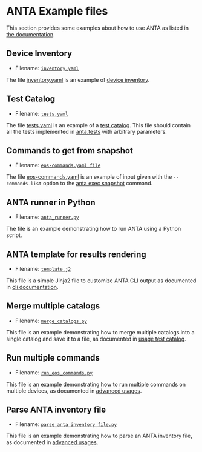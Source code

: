 # ANTA Example files

This section provides some examples about how to use ANTA as listed in [the documentation](https://anta.arista.com).

## Device Inventory

- Filename: [`inventory.yaml`](./inventory.yaml)

The file [inventory.yaml](inventory.yaml) is an example of [device inventory](https://anta.arista.com/stable/usage-inventory-catalog/#create-an-inventory-file).

## Test Catalog

- Filename: [`tests.yaml`](./tests.yaml)

The file [tests.yaml](tests.yaml) is an example of a [test catalog](https://anta.arista.com/stable/usage-inventory-catalog/#test-catalog).
This file should contain all the tests implemented in [anta.tests](../anta/tests) with arbitrary parameters.

## Commands to get from snapshot

- Filename: [`eos-commands.yaml file`](./eos-commands.yaml)

The file [eos-commands.yaml](eos-commands.yaml) is an example of input given with the `--commands-list` option to the [anta exec snapshot](https://anta.arista.com/stable/cli/exec/#collect-a-set-of-commands) command.

## ANTA runner in Python

- Filename: [`anta_runner.py`](./anta_runner.py)

The file is an example demonstrating how to run ANTA using a Python script.

## ANTA template for results rendering

- Filename: [`template.j2`](./template.j2)

This file is a simple Jinja2 file to customize ANTA CLI output as documented in [cli documentation](https://anta.arista.com/stable/cli/nrfu/#performing-nrfu-with-custom-reports).

## Merge multiple catalogs

- Filename: [`merge_catalogs.py`](./merge_catalogs.py)

This file is an example demonstrating how to merge multiple catalogs into a single catalog and save it to a file, as documented in [usage test catalog](https://anta.arista.com/stable/usage-inventory-catalog/#example-script-to-merge-catalogs).

## Run multiple commands

- Filename: [`run_eos_commands.py`](./run_eos_commands.py)

This file is an example demonstrating how to run multiple commands on multiple devices, as documented in [advanced usages](https://anta.arista.com/stable/advanced_usages/as-python-lib/#run-eos-commands).

## Parse ANTA inventory file

- Filename: [`parse_anta_inventory_file.py`](./parse_anta_inventory_file.py)

This file is an example demonstrating how to parse an ANTA inventory file, as documented in [advanced usages](https://anta.arista.com/stable/advanced_usages/as-python-lib/#parse-anta-inventory-file).